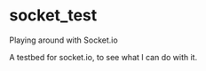 socket_test
===========

Playing around with Socket.io

A testbed for socket.io, to see what I can do with it.
